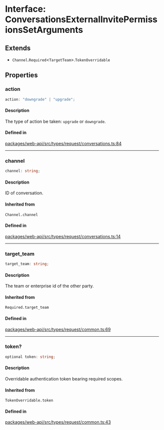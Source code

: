 # Interface: ConversationsExternalInvitePermissionsSetArguments

## Extends

- `Channel`.`Required`\<`TargetTeam`\>.`TokenOverridable`

## Properties

### action

```ts
action: "downgrade" | "upgrade";
```

#### Description

The type of action be taken: `upgrade` or `downgrade`.

#### Defined in

[packages/web-api/src/types/request/conversations.ts:84](https://github.com/slackapi/node-slack-sdk/blob/main/packages/web-api/src/types/request/conversations.ts#L84)

***

### channel

```ts
channel: string;
```

#### Description

ID of conversation.

#### Inherited from

`Channel.channel`

#### Defined in

[packages/web-api/src/types/request/conversations.ts:14](https://github.com/slackapi/node-slack-sdk/blob/main/packages/web-api/src/types/request/conversations.ts#L14)

***

### target\_team

```ts
target_team: string;
```

#### Description

The team or enterprise id of the other party.

#### Inherited from

`Required.target_team`

#### Defined in

[packages/web-api/src/types/request/common.ts:69](https://github.com/slackapi/node-slack-sdk/blob/main/packages/web-api/src/types/request/common.ts#L69)

***

### token?

```ts
optional token: string;
```

#### Description

Overridable authentication token bearing required scopes.

#### Inherited from

`TokenOverridable.token`

#### Defined in

[packages/web-api/src/types/request/common.ts:43](https://github.com/slackapi/node-slack-sdk/blob/main/packages/web-api/src/types/request/common.ts#L43)
